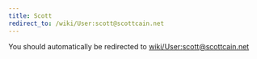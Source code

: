 ```yaml
---
title: Scott
redirect_to: /wiki/User:scott@scottcain.net
---
```


You should automatically be redirected to [wiki/User:scott@scottcain.net](User:scott@scottcain.net)
